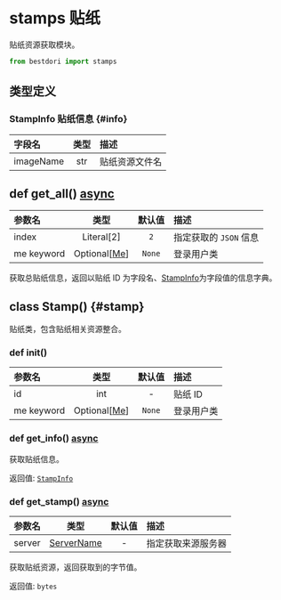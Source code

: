 # stamps 贴纸

贴纸资源获取模块。

```python
from bestdori import stamps
```

## 类型定义

### StampInfo 贴纸信息 {#info}

| 字段名 | 类型 | 描述 |
|:------|:----:|:-----|
| imageName | str | 贴纸资源文件名 |

## def get_all() <Badge type="tip">[async](/fast-start/#async-sync)</Badge>

| 参数名 | 类型 | 默认值 | 描述 |
|:------|:----:|:-----:|:-----|
| index | Literal[2] | `2` | 指定获取的 `JSON` 信息 |
| me <Badge type="info">keyword</Badge> | Optional[[Me](./user/#me)] | `None` | 登录用户类 |

获取总贴纸信息，返回以贴纸 ID 为字段名、[StampInfo](#info)为字段值的信息字典。

## class Stamp() {#stamp}

贴纸类，包含贴纸相关资源整合。

### def __init__()

| 参数名 | 类型 | 默认值 | 描述 |
|:------|:----:|:-----:|:-----|
| id | int | - | 贴纸 ID |
| me <Badge type="info">keyword</Badge> | Optional[[Me](./user/#me)] | `None` | 登录用户类 |

### def get_info() <Badge type="tip">[async](/fast-start/#async-sync)</Badge>

获取贴纸信息。

<Badge type="info">返回值:</Badge> [`StampInfo`](#info)

### def get_stamp() <Badge type="tip">[async](/fast-start/#async-sync)</Badge>

| 参数名 | 类型 | 默认值 | 描述 |
|:------|:----:|:-----:|:-----|
| server | [ServerName](/typing/#server-name) | - | 指定获取来源服务器 |

获取贴纸资源，返回获取到的字节值。

<Badge type="info">返回值:</Badge> `bytes`
